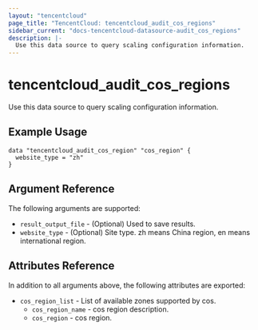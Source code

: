 ```yaml
---
layout: "tencentcloud"
page_title: "TencentCloud: tencentcloud_audit_cos_regions"
sidebar_current: "docs-tencentcloud-datasource-audit_cos_regions"
description: |-
  Use this data source to query scaling configuration information.
---
```


# tencentcloud_audit_cos_regions

Use this data source to query scaling configuration information.

## Example Usage

```hcl
data "tencentcloud_audit_cos_region" "cos_region" {
  website_type = "zh"
}
```

## Argument Reference

The following arguments are supported:

* `result_output_file` - (Optional) Used to save results.
* `website_type` - (Optional) Site type. zh means China region, en means international region.

## Attributes Reference

In addition to all arguments above, the following attributes are exported:

* `cos_region_list` - List of available zones supported by cos.
  * `cos_region_name` - cos region description.
  * `cos_region` - cos region.


